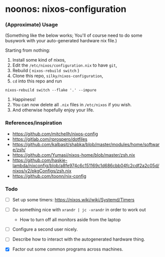 # noonos: nixos-configuration

### (Approximate) Usage

(Something like the below works; You'll of course need to do some busywork
 with your auto-generated hardware nix file.)

Starting from nothing:

1. Install some kind of nixos,
1. Edit the `/etc/nixos/configuration.nix` to have `git`,
1. Rebuild ( `nixos-rebuild switch` )
1. Clone this repo, `silky/nixos-configuration`,
1. `cd` into this repo and run
  ```
  nixos-rebuild switch --flake '.' --impure
  ```
1. Happiness!
1. You can now delete all `.nix` files in `/etc/nixos` if you wish.
1. And otherwise hopefully enjoy your life.


### References/inspiration

- <https://github.com/mitchellh/nixos-config>
- <https://gitlab.com/rprospero/dotfiles>
- <https://github.com/kalbasit/shabka/blob/master/modules/home/software/zsh/>
- <https://github.com/Yumasi/nixos-home/blob/master/zsh.nix>
- <https://github.com/haskie-lambda/nixconfig/blob/a8fe974c6c151169c1d686cbb04fc2cdf2a2c05d/nixos/v2/pkgConfigs/zsh.nix>
- <https://github.com/toonn/nix-config>


### Todo

- [ ] Set up some timers: <https://nixos.wiki/wiki/Systemd/Timers>
- [ ] Do something nice with `xrandr | jc -xrandr` in order to work out
  - How to turn off all monitors aside from the laptop

- [ ] Configure a second user nicely.
- [ ] Describe how to interact with the autogenerated hardware thing.
- [x] Factor out some common programs across machines.

